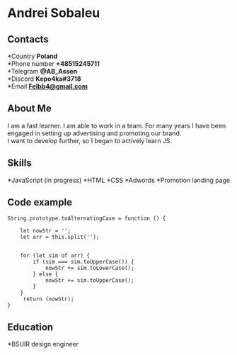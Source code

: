 # Andrei Sobaleu

## Contacts
*Country **Poland** </br>
*Phone number **+48515245711** </br>
*Telegram **@AB_Assen** </br>
*Discord **Kepo4ka#3718** </br>
*Email **Felbb4@gmail.com**
## About Me
I am a fast learner. I am able to work in a team. For many years I have been engaged in setting up advertising and promoting our brand.</br> I want to develop further, so I began to actively learn JS.
## Skills
*JavaScript (in progress)
*HTML
*CSS
*Adwords
*Promotion landing page
## Code example
```
String.prototype.toAlternatingCase = function () {

    let nowStr = '';
    let arr = this.split('');
    

    for (let sim of arr) {
        if (sim === sim.toUpperCase()) {
            nowStr += sim.toLowerCase();
        } else {
            nowStr += sim.toUpperCase();
        }
    }
     return (nowStr);
}
```
## Education
*BSUIR design engineer
